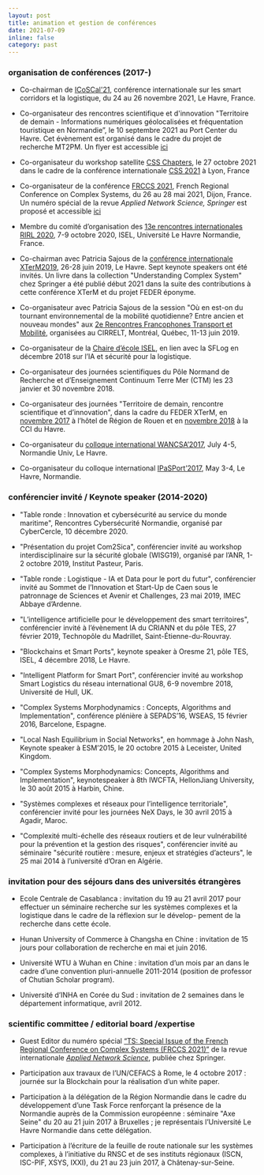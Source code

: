 ```yaml
---
layout: post
title: animation et gestion de conférences
date: 2021-07-09
inline: false
category: past
---
```


### organisation de conférences (2017-)

* Co-chairman de [ICoSCal'21](https://icoscal21.sciencesconf.org/), conférence internationale sur les smart corridors et la logistique, du 24 au 26 novembre 2021, Le Havre, France.

* Co-organisateur des rencontres scientifique et d'innovation "Territoire de demain - Informations numériques géolocalisées et fréquentation touristique en Normandie”, le 10 septembre 2021 au Port Center du Havre. Cet évènement est organisé dans le cadre du projet de recherche MT2PM. Un flyer est accessible [ici](https://cyrillebertelle.github.io/cyrillebertelleWP/assets/pdf/plaquette_MT2PM_territoires_de_demain_vdef.pdf)

* Co-organisateur du workshop satellite [CSS Chapters](https://compsysfrance.wixsite.com/chapters), le 27 octobre 2021 dans le cadre de la conférence internationale [CSS 2021](https://ccs2021.univ-lyon1.fr/#HOME) à Lyon, France

* Co-organisateur de la conférence [FRCCS 2021](https://iutdijon.u-bourgogne.fr/ccs-france/), French Regional Conference on Complex Systems, du 26 au 28 mai 2021, Dijon, France.  
Un numéro spécial de la revue _Applied Network Science, Springer_ est proposé et accessible [ici](https://appliednetsci.springeropen.com/frccs2021)

* Membre du comité d’organisation des [13e rencontres internationales RIRL 2020](https://rirl2020.sciencesconf.org/), 7-9 octobre 2020, ISEL, Université Le Havre Normandie, France.

* Co-chairman avec Patricia Sajous de la [conférence internationale XTerM2019](https://xterm2019.sciencesconf.org/), 26-28 juin 2019, Le Havre. Sept keynote speakers ont été invités. Un livre dans la collection "Understanding Complex System" chez Springer a été publié début 2021 dans la suite des contributions à cette conférence XTerM et du projet FEDER éponyme.  

* Co-organisateur avec Patricia Sajous de la session "Où en est-on du tournant environnemental de la mobilité quotidienne? Entre ancien et nouveau mondes" aux [2e Rencontres Francophones Transport et Mobilité](https://symposia.cirrelt.ca/RFTM2019/fr), organisées au CIRRELT, Montréal, Québec, 11-13 juin 2019.

* Co-organisateur de la [Chaire d’école ISEL](https://sflog.univ-lehavre.fr/spip.php?article135), en lien avec la SFLog en décembre 2018 sur l’IA et sécurité pour la logistique.

* Co-organisateur des journées scientifiques du Pôle Normand de Recherche et d’Enseignement Continuum Terre Mer (CTM) les 23 janvier et 30 novembre 2018.

* Co-organisateur des journées "Territoire de demain, rencontre scientifique et d’innovation", dans la cadre du FEDER XTerM, en [novembre 2017](https://www.univ-lehavre.fr/spip.php?article1532) à l’hôtel de Région de Rouen et en [novembre 2018](https://www.univ-lehavre.fr/spip.php?article1914) à la CCI du Havre. 

* Co-organisateur du [colloque international WANCSA’2017](http://lmah.univ-lehavre.fr/~alaoui/WANCSA/WANCSA-2017.html), July 4-5, Normandie Univ, Le Havre.

* Co-organisateur du colloque international [IPaSPort’2017](http://ipasport.univ-lehavre.fr), May 3-4, Le Havre, Normandie.   

###  conférencier invité / Keynote speaker (2014-2020)

* "Table ronde : Innovation et cybersécurité au service du monde maritime", Rencontres Cybersécurité Normandie, organisé par CyberCercle, 10 décembre 2020.

* "Présentation du projet Com2Sica", conférencier invité au workshop interdisciplinaire sur la sécurité globale (WISG19), organisé par l’ANR, 1-2 octobre 2019, Institut Pasteur, Paris.

* "Table ronde : Logistique - IA et Data pour le port du futur", conférencier invité au Sommet de l’Innovation et Start-Up de Caen sous le patronnage de Sciences et Avenir et Challenges, 23 mai 2019, IMEC Abbaye d’Ardenne.

* "L’intelligence artificielle pour le développement des smart territoires", conférencier invité à l’évènement IA du CRIANN et du pôle TES, 27 février 2019, Technopôle du Madrillet, Saint-Étienne-du-Rouvray.

* "Blockchains et Smart Ports", keynote speaker à Oresme 21, pôle TES, ISEL, 4 décembre 2018, Le Havre.

* "Intelligent Platform for Smart Port", conférencier invité au workshop Smart Logistics du réseau international GU8, 6-9 novembre 2018, Université de Hull, UK.

* "Complex Systems Morphodynamics : Concepts, Algorithms and Implementation", conférence plénière à SEPADS’16, WSEAS, 15 février 2016, Barcelone, Espagne.

* "Local Nash Equilibrium in Social Networks", en hommage à John Nash, Keynote speaker à ESM’2015, le 20 octobre 2015 à Leceister, United Kingdom.

* "Complex Systems Morphodynamics: Concepts, Algorithms and Implementation", keynotespeaker à 8th IWCFTA, HellonJiang University, le 30 août 2015 à Harbin, Chine.

* "Systèmes complexes et réseaux pour l’intelligence territoriale", conférencier invité pour les journées NeX Days, le 30 avril 2015 à Agadir, Maroc.

* "Complexité multi-échelle des réseaux routiers et de leur vulnérabilité pour la prévention et la gestion des risques", conférencier invité au séminaire "sécurité routière : mesure, enjeux et stratégies d’acteurs", le 25 mai 2014 à l’université d’Oran en Algérie.

### invitation pour des séjours dans des universités étrangères

* Ecole Centrale de Casablanca : invitation du 19 au 21 avril 2017 pour effectuer un séminaire recherche sur les systèmes complexes et la logistique dans le cadre de la réflexion sur le dévelop- pement de la recherche dans cette école.

* Hunan University of Commerce à Changsha en Chine : invitation de 15 jours pour collaboration de recherche en mai et juin 2016.

* Université WTU à Wuhan en Chine : invitation d’un mois par an dans le cadre d’une convention pluri-annuelle 2011-2014 (position de professor of Chutian Scholar program).

* Université d’INHA en Corée du Sud : invitation de 2 semaines dans le département informatique, avril 2012.

### scientific committee / editorial board /expertise 

* Guest Editor du numéro spécial [“TS: Special Issue of the French Regional Conference on Complex Systems (FRCCS 2021)”](https://appliednetsci.springeropen.com/frccs2021) de la revue internationale [_Applied Network Science_](https://appliednetsci.springeropen.com/), publiée chez Springer.

* Participation aux travaux de l’UN/CEFACS à Rome, le 4 octobre 2017 : journée sur la Blockchain pour la réalisation d’un white paper.

* Participation à la délégation de la Région Normandie dans le cadre du développement d’une Task Force renforçant la présence de la Normandie auprès de la Commission européenne : séminaire "Axe Seine" du 20 au 21 juin 2017 à Bruxelles ; je représentais l’Université Le Havre Normandie dans cette délégation. 

* Participation à l’écriture de la feuille de route nationale sur les systèmes complexes, à l’initiative du RNSC et de ses instituts régionaux (ISCN, ISC-PIF, XSYS, IXXI), du 21 au 23 juin 2017, à Châtenay-sur-Seine.